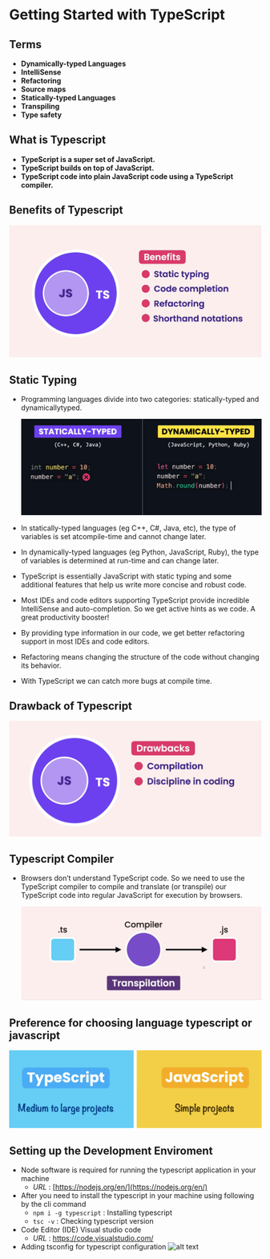 # Getting Started with TypeScript

## Terms

- **Dynamically-typed Languages**
- **IntelliSense**
- **Refactoring**
- **Source maps**
- **Statically-typed Languages**
- **Transpiling**
- **Type safety**

## What is Typescript

- **TypeScript is a super set of JavaScript.**
- **TypeScript builds on top of JavaScript.**
- **TypeScript code into plain JavaScript code using a TypeScript compiler.**

## Benefits of Typescript

![alt text](./src/assets/images/benefits.png?raw=true)

## Static Typing

- Programming languages divide into two categories: statically-typed and dynamicallytyped.

  ![alt text](./src/assets/images/statictyping.png?raw=true)

- In statically-typed languages (eg C++, C#, Java, etc), the type of variables is set atcompile-time and cannot change later.
- In dynamically-typed languages (eg Python, JavaScript, Ruby), the type of variables is determined at run-time and can change later.
- TypeScript is essentially JavaScript with static typing and some additional features that help us write more concise and robust code.
- Most IDEs and code editors supporting TypeScript provide incredible IntelliSense and auto-completion. So we get active hints as we code. A great productivity booster!
- By providing type information in our code, we get better refactoring support in most IDEs and code editors.
- Refactoring means changing the structure of the code without changing its behavior.
- With TypeScript we can catch more bugs at compile time.

## Drawback of Typescript

![alt text](./src/assets/images/drawbacks.png?raw=true)

## Typescript Compiler

- Browsers don’t understand TypeScript code. So we need to use the TypeScript compiler to compile and translate (or transpile) our TypeScript code into regular JavaScript for execution by browsers.

  ![alt text](./src/assets/images/compiler.png?raw=true)

## Preference for choosing language typescript or javascript

![alt text](./src/assets/images/ts-js.png?raw=true)

## Setting up the Development Enviroment

- Node software is required for running the typescript application in your machine
  - _URL_ : [https://nodejs.org/en/](https://nodejs.org/en/)
- After you need to install the typescript in your machine using following by the cli command
  - `npm i -g typescript` : Installing typescript
  - `tsc -v` : Checking typescript version
- Code Editor (IDE) Visual studio code
  - _URL_ : https://code.visualstudio.com/
- Adding tsconfig for typescript configuration
  ![alt text](./src/assets/gif/tsconfig.gif?raw=true)
